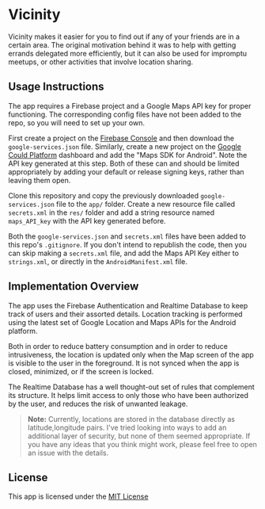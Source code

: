 # Vicinity

Vicinity makes it easier for you to find out if any of your friends are in a certain area. The original motivation behind it was to help with getting errands delegated more efficiently, but it can also be used for impromptu meetups, or other activities that involve location sharing.

## Usage Instructions

The app requires a Firebase project and a Google Maps API key for proper functioning. The corresponding config files have not been added to the repo, so you will need to set up your own.

First create a project on the [Firebase Console](https://console.firebase.google.com) and then download the `google-services.json` file. Similarly, create a new project on the [Google Could Platform](https://console.cloud.google.com/) dashboard and add the "Maps SDK for Android". Note the API key generated at this step. Both of these can and should be limited appropriately by adding your default or release signing keys, rather than leaving them open.

Clone this repository and copy the previously downloaded `google-services.json` file to the `app/` folder. Create a new resource file called `secrets.xml` in the `res/` folder and add a string resource named `maps_API_key` with the API key generated before.

Both the `google-services.json` and `secrets.xml` files have been added to this repo's `.gitignore`. If you don't intend to republish the code, then you can skip making a `secrets.xml` file, and add the Maps API Key either to `strings.xml`, or directly in the `AndroidManifest.xml` file.

## Implementation Overview

The app uses the Firebase Authentication and Realtime Database to keep track of users and their assorted details. Location tracking is performed using the latest set of Google Location and Maps APIs for the Android platform.

Both in order to reduce battery consumption and in order to reduce intrusiveness, the location is updated only when the Map screen of the app is visible to the user in the foreground. It is not synced when the app is closed, minimized, or if the screen is locked.

The Realtime Database has a well thought-out set of rules that complement its structure. It helps limit access to only those who have been authorized by the user, and reduces the risk of unwanted leakage.

> **Note:** Currently, locations are stored in the database directly as latitude,longitude pairs. I've tried looking into ways to add an additional layer of security, but none of them seemed appropriate. If you have any ideas that you think might work, please feel free to open an issue with the details.

## License

This app is licensed under the [MIT License](./LICENSE.md)
